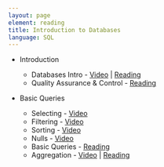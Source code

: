 ```yaml
---
layout: page
element: reading
title: Introduction to Databases
language: SQL
---
```


* Introduction

  * Databases Intro - [Video](https://www.youtube.com/watch?v=kaKa6N9lEG8) \| [Reading](http://datacarpentry.github.io/sql-ecology/00-sql-introduction.html)
  * Quality Assurance & Control - [Reading](http://datacarpentry.github.io/spreadsheet-ecology-lesson/04-quality-control.html)

* Basic Queries

  * Selecting - [Video](https://www.youtube.com/watch?v=Gua3FpRzLdQ)
  * Filtering - [Video](https://www.youtube.com/watch?v=c3hoWxukrPE)
  * Sorting - [Video](https://www.youtube.com/watch?v=rNwwdijxxKs)
  * Nulls - [Video](https://www.youtube.com/watch?v=KLugfNdGNFw)
  * Basic Queries - [Reading](http://datacarpentry.github.io/sql-ecology/01-sql-basic-queries.html)
  * Aggregation - [Video](https://www.youtube.com/watch?v=ZjuL-pfkUOA) \| [Reading](http://datacarpentry.github.io/sql-ecology/02-sql-aggregation.html)
